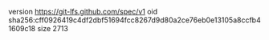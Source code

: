 version https://git-lfs.github.com/spec/v1
oid sha256:cff0926419c4df2dbf51694fcc8267d9d80a2ce76eb0e13105a8ccfb41609c18
size 2713
